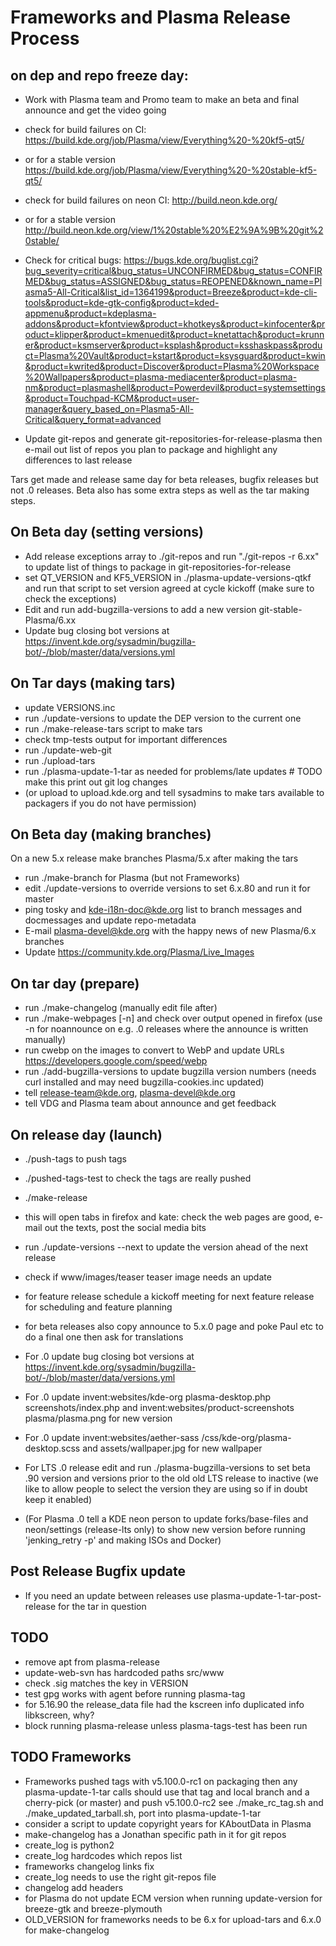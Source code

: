 <!--
    SPDX-License-Identifier: CC0-1.0
    SPDX-FileCopyrightText: 2014-2021 Jonathan Riddell <jr@jriddell.org>
    SPDX-FileCopyrightText: 2015 Harald Sitter <sitter@kde.org>
    SPDX-FileCopyrightText: 2016 David Edmundson <kde@davidedmundson.co.uk>
-->
# Frameworks and Plasma Release Process

## on dep and repo freeze day:
 - Work with Plasma team and Promo team to make an beta and final announce and get the video going

 - check for build failures on CI: https://build.kde.org/job/Plasma/view/Everything%20-%20kf5-qt5/
 - or for a stable version https://build.kde.org/job/Plasma/view/Everything%20-%20stable-kf5-qt5/
 - check for build failures on neon CI: http://build.neon.kde.org/
 - or for a stable version http://build.neon.kde.org/view/1%20stable%20%E2%9A%9B%20git%20stable/

 -  Check for critical bugs: https://bugs.kde.org/buglist.cgi?bug_severity=critical&bug_status=UNCONFIRMED&bug_status=CONFIRMED&bug_status=ASSIGNED&bug_status=REOPENED&known_name=Plasma5-All-Critical&list_id=1364199&product=Breeze&product=kde-cli-tools&product=kde-gtk-config&product=kded-appmenu&product=kdeplasma-addons&product=kfontview&product=khotkeys&product=kinfocenter&product=klipper&product=kmenuedit&product=knetattach&product=krunner&product=ksmserver&product=ksplash&product=ksshaskpass&product=Plasma%20Vault&product=kstart&product=ksysguard&product=kwin&product=kwrited&product=Discover&product=Plasma%20Workspace%20Wallpapers&product=plasma-mediacenter&product=plasma-nm&product=plasmashell&product=Powerdevil&product=systemsettings&product=Touchpad-KCM&product=user-manager&query_based_on=Plasma5-All-Critical&query_format=advanced
 -  Update git-repos and generate git-repositories-for-release-plasma then e-mail out list of repos you plan to package and highlight any differences to last release

Tars get made and release same day for beta releases, bugfix releases but not .0 releases.  Beta also has some extra steps as well as the tar making steps.

## On Beta day (setting versions)
 - Add release exceptions array to ./git-repos and run "./git-repos -r 6.xx" to update list of things to package in git-repositories-for-release
 - set QT_VERSION and KF5_VERSION in ./plasma-update-versions-qtkf and run that script to set version agreed at cycle kickoff (make sure to check the exceptions)
 - Edit and run add-bugzilla-versions to add a new version git-stable-Plasma/6.xx
 - Update bug closing bot versions at https://invent.kde.org/sysadmin/bugzilla-bot/-/blob/master/data/versions.yml

## On Tar days (making tars)
 - update VERSIONS.inc
 - run ./update-versions to update the DEP version to the current one
 - run ./make-release-tars script to make tars
 - check tmp-tests output for important differences
 - run ./update-web-git
 - run ./upload-tars
 - run ./plasma-update-1-tar as needed for problems/late updates # TODO make this print out git log changes
 - (or upload to upload.kde.org and tell sysadmins to make tars available to packagers if you do not have permission)

## On Beta day (making branches)
 On a new 5.x release make branches Plasma/5.x after making the tars

 - run ./make-branch for Plasma (but not Frameworks)
 - edit ./update-versions to override versions to set 6.x.80 and run it for master
 - ping tosky and kde-i18n-doc@kde.org list to branch messages and docmessages and update repo-metadata
 - E-mail plasma-devel@kde.org with the happy news of new Plasma/6.x branches
 - Update https://community.kde.org/Plasma/Live_Images

## On tar day (prepare)
 - run ./make-changelog (manually edit file after)
 - run ./make-webpages [-n] and check over output opened in firefox (use -n for noannounce on e.g. .0 releases where the announce is written manually)
 - run cwebp on the images to convert to WebP and update URLs https://developers.google.com/speed/webp
 - run ./add-bugzilla-versions to update bugzilla version numbers (needs curl installed and may need bugzilla-cookies.inc updated)
 - tell release-team@kde.org, plasma-devel@kde.org
 - tell VDG and Plasma team about announce and get feedback

## On release day (launch)
 - ./push-tags to push tags
 - ./pushed-tags-test to check the tags are really pushed
 - ./make-release
 - this will open tabs in firefox and kate: check the web pages are good, e-mail out the texts, post the social media bits
 - run ./update-versions --next to update the version ahead of the next release
 - check if www/images/teaser teaser image needs an update
 - for feature release schedule a kickoff meeting for next feature release for scheduling and feature planning
 - for beta releases also copy announce to 5.x.0 page and poke Paul etc to do a final one then ask for translations
 - For .0 update bug closing bot versions at https://invent.kde.org/sysadmin/bugzilla-bot/-/blob/master/data/versions.yml
 - For .0 update invent:websites/kde-org plasma-desktop.php screenshots/index.php and invent:websites/product-screenshots plasma/plasma.png  for new version
 - For .0 update invent:websites/aether-sass /css/kde-org/plasma-desktop.scss and assets/wallpaper.jpg for new wallpaper
 - For LTS .0 release edit and run ./plasma-bugzilla-versions to set beta .90 version and versions prior to the old old LTS release to inactive (we like to allow people to select the version they are using so if in doubt keep it enabled)

 - (For Plasma .0 tell a KDE neon person to update forks/base-files and neon/settings (release-lts only) to show new version before running 'jenking_retry -p' and making ISOs and Docker)

## Post Release Bugfix update
 - If you need an update between releases use plasma-update-1-tar-post-release for the tar in question

## TODO
 - remove apt from plasma-release
 - update-web-svn has hardcoded paths src/www
 - check .sig matches the key in VERSION
 - test gpg works with agent before running plasma-tag
 - for 5.16.90 the release_data file had the kscreen info duplicated info libkscreen, why?
 - block running plasma-release unless plasma-tags-test has been run

## TODO Frameworks
 - Frameworks pushed tags with v5.100.0-rc1 on packaging then any plasma-update-1-tar calls should use that tag and local branch and a cherry-pick (or master) and push v5.100.0-rc2 see ./make_rc_tag.sh and ./make_updated_tarball.sh, port into plasma-update-1-tar
 - consider a script to update copyright years for KAboutData in Plasma
 - make-changelog has a Jonathan specific path in it for git repos
 - create_log is python2
 - create_log hardcodes which repos list
 - frameworks changelog links fix
 - create_log needs to use the right git-repos file
 - changelog add headers
 - for Plasma do not update ECM version when running update-version for breeze-gtk and breeze-plymouth
 - OLD_VERSION for frameworks needs to be 6.x for upload-tars and 6.x.0 for make-changelog
